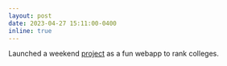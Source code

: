 ```yaml
---
layout: post
date: 2023-04-27 15:11:00-0400
inline: true
---
```

Launched a weekend [project](https://collegeshunt.com) as a fun webapp to rank colleges.